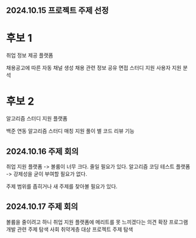 ## 2024.10.15 프로젝트 주제 선정

# 후보 1

취업 정보 제공 플랫폼

채용공고에 따른 자동 채널 생성
채용 관련 정보 공유
면접 스터디 지원
사용자 지원 분석

# 후보 2

알고리즘 스터디 지원 플랫폼

백준 연동
알고리즘 스터디 매칭 지원
풀이 별 코드 리뷰 기능 

## 2024.10.16 주제 회의
취업 지원 플랫폼 -> 볼륨이 너무 크다. 줄일 필요가 있다.
알고리즘 코딩 테스트 플랫폼 -> 강제성을 굳이 부여할 필요가 없다.

주제 범위를 좁히거나 새 주제를 찾아볼 필요가 있다.

## 2024.10.17 주제 회의
볼륨을 줄이려고 하니 취업 지원 플랫폼에 메리트를 못 느끼겠다는 의견
확장 프로그램 개발 관련 주제 탐색
사회 취약게층 대상 프로젝트 주제 탐색
